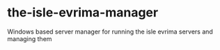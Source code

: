 # the-isle-evrima-manager
Windows based server manager for running the isle evrima servers and managing them
